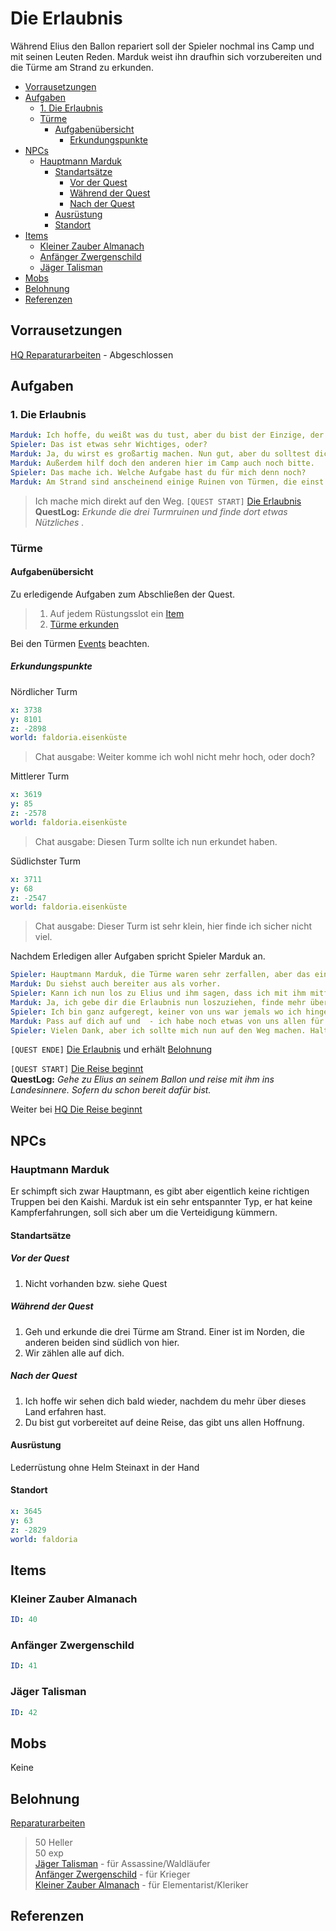 # Die Erlaubnis <!-- omit in toc -->

Während Elius den Ballon repariert soll der Spieler nochmal ins Camp und mit seinen Leuten Reden. Marduk weist ihn draufhin sich vorzubereiten und die Türme am Strand zu erkunden.

- [Vorrausetzungen](#vorrausetzungen)
- [Aufgaben](#aufgaben)
    - [1. Die Erlaubnis](#1-die-erlaubnis)
    - [Türme](#t%C3%BCrme)
        - [Aufgabenübersicht](#aufgaben%C3%BCbersicht)
            - [Erkundungspunkte](#erkundungspunkte)
- [NPCs](#npcs)
    - [Hauptmann Marduk](#hauptmann-marduk)
        - [Standartsätze](#standarts%C3%A4tze)
            - [Vor der Quest](#vor-der-quest)
            - [Während der Quest](#w%C3%A4hrend-der-quest)
            - [Nach der Quest](#nach-der-quest)
        - [Ausrüstung](#ausr%C3%BCstung)
        - [Standort](#standort)
- [Items](#items)
    - [Kleiner Zauber Almanach](#kleiner-zauber-almanach)
    - [Anfänger Zwergenschild](#anf%C3%A4nger-zwergenschild)
    - [Jäger Talisman](#j%C3%A4ger-talisman)
- [Mobs](#mobs)
- [Belohnung](#belohnung)
- [Referenzen](#referenzen)

## Vorrausetzungen

[HQ Reparaturarbeiten](../2-reparaturarbeiten/README.md) - Abgeschlossen

## Aufgaben

### 1. Die Erlaubnis

```yml
Marduk: Ich hoffe, du weißt was du tust, aber du bist der Einzige, der gerade auf diese Reise gehen kann.
Spieler: Das ist etwas sehr Wichtiges, oder?
Marduk: Ja, du wirst es großartig machen. Nun gut, aber du solltest dich noch etwas besser vorbereiten bevor ich dir die Erlaubnis geben kann, von hier fort zu gehen.
Marduk: Außerdem hilf doch den anderen hier im Camp auch noch bitte.
Spieler: Das mache ich. Welche Aufgabe hast du für mich denn noch?
Marduk: Am Strand sind anscheinend einige Ruinen von Türmen, die einst wohl mal die Küste sichern sollten. Gehe doch dorthin und schaue ob du etwas Brauchbares findest.
```

> Ich mache mich direkt auf den Weg.
`[QUEST START]` [Die Erlaubnis](#1.-die-erlaubnis)  
> **QuestLog:** *Erkunde die drei Turmruinen und finde dort etwas Nützliches .*

### Türme

#### Aufgabenübersicht

Zu erledigende Aufgaben zum Abschließen der Quest.
> 1. Auf jedem Rüstungsslot ein [Item](#items)  
> 2. [Türme erkunden](#erkundungspunkte)  

Bei den Türmen [Events](../events.md) beachten.

##### Erkundungspunkte

Nördlicher Turm
```yml
x: 3738
y: 8101
z: -2898
world: faldoria.eisenküste
```
> Chat ausgabe: Weiter komme ich wohl nicht mehr hoch, oder doch?

Mittlerer Turm
```yml
x: 3619
y: 85
z: -2578
world: faldoria.eisenküste
```
> Chat ausgabe: Diesen Turm sollte ich nun erkundet haben.

Südlichster Turm
```yml
x: 3711
y: 68
z: -2547
world: faldoria.eisenküste
```
> Chat ausgabe: Dieser Turm ist sehr klein, hier finde ich sicher nicht viel.

Nachdem Erledigen aller Aufgaben spricht Spieler Marduk an.

```yml
Spieler: Hauptmann Marduk, die Türme waren sehr zerfallen, aber das ein oder andere konnte ich finden.
Marduk: Du siehst auch bereiter aus als vorher.
Spieler: Kann ich nun los zu Elius und ihm sagen, dass ich mit ihm mitfliegen werde?
Marduk: Ja, ich gebe dir die Erlaubnis nun loszuziehen, finde mehr über dieses Land heraus. Wir werden uns hier erstmal weiter aufhalten. Komm aber bald wieder und melde dich bei uns.
Spieler: Ich bin ganz aufgeregt, keiner von uns war jemals wo ich hingehen werde. Ich werde aber so schnell es geht wieder hierher zurück kommen. 
Marduk: Pass auf dich auf und  - ich habe noch etwas von uns allen für dich. Es ist eines unserer kostbarsten Besitztümer, noch aus der alten Zeit bevor wir auf Ankanor lebten.
Spieler: Vielen Dank, aber ich sollte mich nun auf den Weg machen. Haltet durch.
```

`[QUEST ENDE]` [Die Erlaubnis](#1.-die-erlaubnis) und erhält [Belohnung](#belohunung) 

`[QUEST START]` [Die Reise beginnt](../4-die-reise-beginnt/README.md)   
**QuestLog:** *Gehe zu Elius an seinem Ballon und reise mit ihm ins Landesinnere. Sofern du schon bereit dafür bist.*

Weiter bei [HQ Die Reise beginnt](../4-die-reise-beginnt/README.md)

## NPCs

### Hauptmann Marduk

Er schimpft sich zwar Hauptmann, es gibt aber eigentlich keine richtigen Truppen bei den Kaishi. Marduk ist ein sehr entspannter Typ, er hat keine Kampferfahrungen, soll sich aber um die Verteidigung kümmern.

#### Standartsätze

##### Vor der Quest

1. Nicht vorhanden bzw. siehe Quest

##### Während der Quest 

1. Geh und erkunde die drei Türme am Strand. Einer ist im Norden, die anderen beiden sind südlich von hier. 
2. Wir zählen alle auf dich.

##### Nach der Quest

1. Ich hoffe wir sehen dich bald wieder, nachdem du mehr über dieses Land erfahren hast.
2. Du bist gut vorbereitet auf deine Reise, das gibt uns allen Hoffnung.

#### Ausrüstung

Lederrüstung ohne Helm
Steinaxt in der Hand

#### Standort

```yml
x: 3645
y: 63
z: -2829
world: faldoria
```

## Items

### Kleiner Zauber Almanach

```yml
ID: 40
```

### Anfänger Zwergenschild

```yml
ID: 41
```

### Jäger Talisman

```yml
ID: 42
```

## Mobs

Keine

## Belohnung

[Reparaturarbeiten](#1.-die-erlaubnis)
> 50 Heller  
> 50 exp   
> [Jäger Talisman](#jäger_talisman) - für Assassine/Waldläufer  
> [Anfänger Zwergenschild](#anfänger_zwergenschild) - für Krieger  
> [Kleiner Zauber Almanach](#kleiner_zauber_almanach) - für Elementarist/Kleriker

## Referenzen


